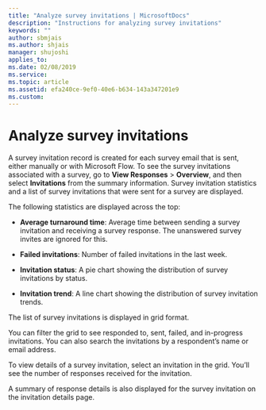 ```yaml
---
title: "Analyze survey invitations | MicrosoftDocs"
description: "Instructions for analyzing survey invitations"
keywords: ""
author: sbmjais
ms.author: shjais
manager: shujoshi
applies_to: 
ms.date: 02/08/2019
ms.service: 
ms.topic: article
ms.assetid: efa240ce-9ef0-40e6-b634-143a347201e9
ms.custom: 
---
```

# Analyze survey invitations

A survey invitation record is created for each survey email that is sent, either manually or with Microsoft Flow. To see the survey invitations associated with a survey, go to **View Responses** &gt; **Overview**, and then select **Invitations** from the summary information. Survey invitation statistics and a list of survey invitations that were sent for a survey are displayed.

<!--note from editor--in sentence below, is "across the top" referring to "across the top of the screen"?-->

The following statistics are displayed across the top:

<!--note from editor: In list below: 1) What does "failed invitation" mean? That the email got bounced back? 2)What is "invitation status"--does that refer to "responded to, sent, failed, in-progress? 3) Unclear to me what "Invitation trend" is measuring. -->

- **Average turnaround time**: Average time between sending a survey invitation and receiving a survey response. The unanswered survey invites are ignored for this.

- **Failed invitations**: Number of failed invitations in the last week.

- **Invitation status**: A pie chart showing the distribution of survey invitations by status.

- **Invitation trend**: A line chart showing the distribution of survey invitation trends.

The list of survey invitations is displayed in grid format.

You can filter the grid to see responded to, sent, failed, and in-progress invitations. You can also search the invitations by a respondent’s name or email address.

To view details of a survey invitation, select an invitation in the grid. You’ll see the number of responses received for the invitation.

A summary of response details is also displayed for the survey invitation on the invitation details page.

